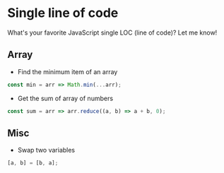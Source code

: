 # Single line of code

What's your favorite JavaScript single LOC (line of code)? Let me know!

## Array

* Find the minimum item of an array

~~~ javascript
const min = arr => Math.min(...arr);
~~~

* Get the sum of array of numbers

~~~ javascript
const sum = arr => arr.reduce((a, b) => a + b, 0);
~~~

## Misc

* Swap two variables

~~~ javascript
[a, b] = [b, a];
~~~
